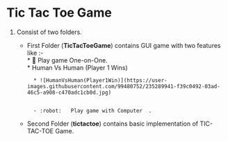 # Tic Tac Toe Game

1. Consist of two folders.
    - First Folder (**TicTacToeGame**) contains GUI game with two features like :-            
            * :muscle:  Play game One-on-One.                
            * Human Vs Human (Player 1 Wins)
            
            * ![HumanVsHuman(Player1Win)](https://user-images.githubusercontent.com/99480752/235289941-f39c0492-03ad-46c5-a908-c470adc1cb0d.jpg)


            - :robot:   Play game with Computer  .
    - Second Folder (**tictactoe**) contains basic implementation of TIC-TAC-TOE Game.

